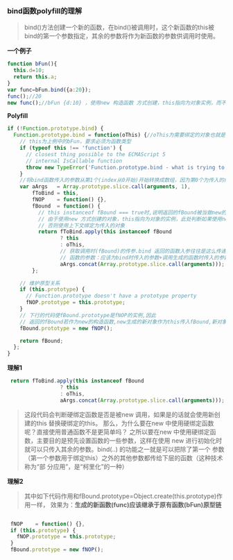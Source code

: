 

### bind函数polyfill的理解
> bind()方法创建一个新的函数，在bind()被调用时，这个新函数的this被bind的第一个参数指定，其余的参数将作为新函数的参数供调用时使用。

**一个例子**
```js
function bFun(){
  this.d=10;
  return this.a;
}
var func=bFun.bind({a:20});
func();//20
new func();//bFun {d:10} ，使用new 构造函数 方式创建，this指向为对象实例，而不是传入的{a:20}
```

**Polyfill**
```js
if (!Function.prototype.bind) {
  Function.prototype.bind = function(oThis) {//oThis为需要绑定的对象也就是上例中的{a:20}
    // this为上例中的bFun，要求必须为函数类型
    if (typeof this !== 'function') {
      // closest thing possible to the ECMAScript 5
      // internal IsCallable function
      throw new TypeError('Function.prototype.bind - what is trying to be bound is not callable');
    }
    //将bind函数传入的参数从第1个(index从0开始)开始转换成数组，因为第0个为传入的绑定对象。arguments为类数组
    var aArgs   = Array.prototype.slice.call(arguments, 1),
        fToBind = this,
        fNOP    = function() {},
        fBound  = function() {
          // this instanceof fBound === true时,说明返回的fBound被当做new的构造函数调用
          // 由于使用new 方式创建的对象，this指向为对象的实例，此处判断如果使用new方式创建那么this应该为对象实例的this
          // 否则使用上下文绑定为传入的对象
          return fToBind.apply(this instanceof fBound
                 ? this
                 : oThis,
                 // 获取调用时(fBound)的传参.bind 返回的函数入参往往是这么传递的
                 // 函数的参数：应该为bind时传入的参数+调用生成的函数时传入的参数和
                 aArgs.concat(Array.prototype.slice.call(arguments)));
        };

    // 维护原型关系
    if (this.prototype) {
      // Function.prototype doesn't have a prototype property
      fNOP.prototype = this.prototype; 
    }
    // 下行的代码使fBound.prototype是fNOP的实例,因此
    // 返回的fBound若作为new的构造函数,new生成的新对象作为this传入fBound,新对象的__proto__就是fNOP的实例
    fBound.prototype = new fNOP();

    return fBound;
  };
}

```
**理解1**
```js
 return fToBind.apply(this instanceof fBound
                 ? this
                 : oThis,
                 aArgs.concat(Array.prototype.slice.call(arguments)));
```
> 这段代码会判断硬绑定函数是否是被new 调用，如果是的话就会使用新创建的this 替换硬绑定的this。
那么，为什么要在new 中使用硬绑定函数呢？直接使用普通函数不是更简单吗？
之所以要在new 中使用硬绑定函数，主要目的是预先设置函数的一些参数，这样在使用
new 进行初始化时就可以只传入其余的参数。bind(..) 的功能之一就是可以把除了第一个
参数（第一个参数用于绑定this）之外的其他参数都传给下层的函数（这种技术称为“部
分应用”，是“柯里化”的一种）



**理解2**

> 其中如下代码作用和fBound.prototype=Object.create(this.prototype)作用一样，
效果为：**生成的新函数(func)应该继承于原有函数(bFun)原型链**

```js

 fNOP    = function() {},
 if (this.prototype) {
   fNOP.prototype = this.prototype; 
 }
 fBound.prototype = new fNOP();
```
